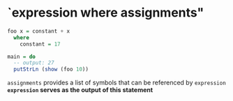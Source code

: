 # `expression where assignments"

```haskell
foo x = constant + x
  where
    constant = 17

main = do
  -- output: 27
  putStrLn (show (foo 10))
```

`assignments` provides a list of symbols that can be referenced by `expression`
**`expression` serves as the output of this statement**
